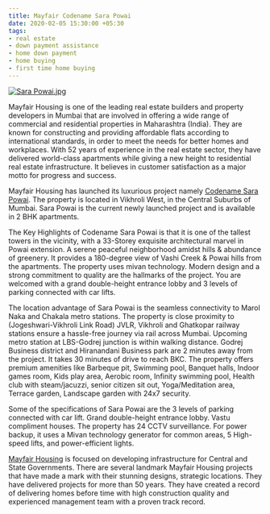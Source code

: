 ```yaml
---
title: Mayfair Codename Sara Powai
date: 2020-02-05 15:30:00 +05:30
tags:
- real estate
- down payment assistance
- home down payment
- home buying
- first time home buying
---
```


[![Sara Powai.jpg](/uploads/Sara%20Powai.jpg)](https://homecapital.in/property/236/sara-powai-2-bhk)

Mayfair Housing is one of the leading real estate builders and property developers in Mumbai that are involved in offering a wide range of commercial and residential properties in Maharashtra (India). They are known for constructing and providing affordable flats according to international standards, in order to meet the needs for better homes and workplaces. With 52 years of experience in the real estate sector, they have delivered world-class apartments while giving a new height to residential real estate infrastructure. It believes in customer satisfaction as a major motto for progress and success.

Mayfair Housing has launched its luxurious project namely [Codename Sara Powai](https://homecapital.in/property/236/sara-powai-2-bhk). The property is located in Vikhroli West, in the Central Suburbs of Mumbai. Sara Powai is the current newly launched project and is available in 2 BHK apartments.

The Key Highlights of Codename Sara Powai is that it is one of the tallest towers in the vicinity, with a 33-Storey exquisite architectural marvel in Powai extension. A serene peaceful neighborhood amidst hills & abundance of greenery. It provides a 180-degree view of Vashi Creek & Powai hills from the apartments. The property uses mivan technology. Modern design and a strong commitment to quality are the hallmarks of the project. You are welcomed with a grand double-height entrance lobby and 3 levels of parking connected with car lifts.

The location advantage of Sara Powai is the seamless connectivity to Marol Naka and Chakala metro stations. The property is close proximity to (Jogeshwari-Vikhroli Link Road) JVLR, Vikhroli and Ghatkopar railway stations ensure a hassle-free journey via rail across Mumbai. Upcoming metro station at LBS-Godrej junction is within walking distance. Godrej Business district and Hiranandani Business park are 2 minutes away from the project. It takes 30 minutes of drive to reach BKC.
The property offers premium amenities like Barbeque pit, Swimming pool, Banquet halls, Indoor games room, Kids play area, Aerobic room, Infinity swimming pool, Health club with steam/jacuzzi, senior citizen sit out, Yoga/Meditation area, Terrace garden, Landscape garden with 24x7 security.

Some of the specifications of Sara Powai are the 3 levels of parking connected with car lift. Grand double-height entrance lobby. Vastu compliment houses. The property has 24 CCTV surveillance. For power backup, it uses a Mivan technology generator for common areas, 5 High-speed lifts, and power-efficient lights.

[Mayfair Housing](https://homecapital.in/offering) is focused on developing infrastructure for Central and State Governments. There are several landmark Mayfair Housing projects that have made a mark with their stunning designs, strategic locations. They have delivered projects for more than 50 years. They have created a record of delivering homes before time with high construction quality and experienced management team with a proven track record.
